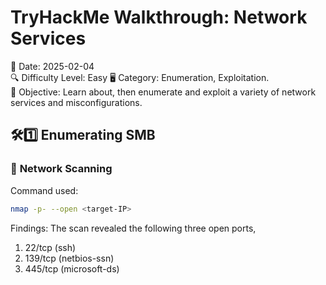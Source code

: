 # TryHackMe Walkthrough: Network Services
📅 Date: 2025-02-04  
🔍 Difficulty Level: Easy 
🖥️ Category: Enumeration, Exploitation.  
🎯 Objective: Learn about, then enumerate and exploit a variety of network services and misconfigurations.

## 🛠1️⃣ **Enumerating SMB**
### 🔎 **Network Scanning**
Command used:
```bash
nmap -p- --open <target-IP>
```
Findings: 
The scan revealed the following three open ports,
1. 22/tcp (ssh)
2. 139/tcp (netbios-ssn)
3. 445/tcp (microsoft-ds)

